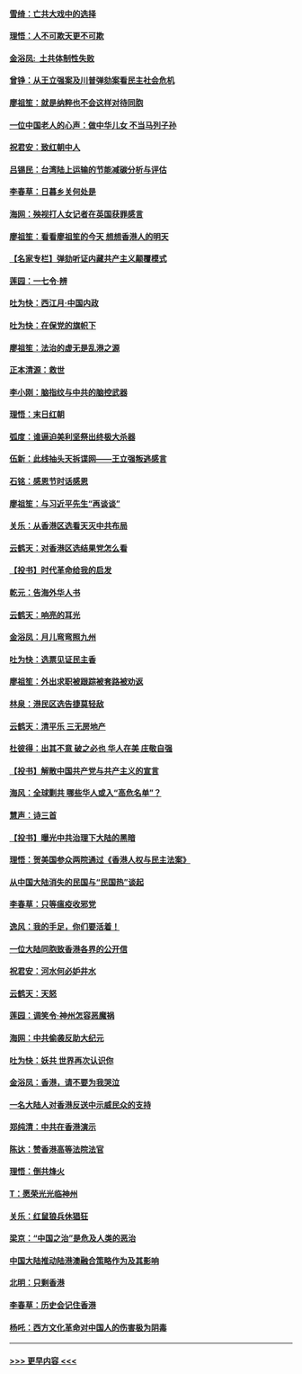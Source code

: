 #### [雪绮：亡共大戏中的选择](../pages/nsc993/n11699922.md?t=12050322) 
#### [理悟：人不可欺天更不可欺](../pages/nsc993/n11699657.md?t=12050322) 
#### [金浴凤:  土共体制性失败](../pages/nsc993/n11699361.md?t=12050322) 
#### [曾铮：从王立强案及川普弹劾案看民主社会危机](../pages/nsc993/n11699318.md?t=12050322) 
#### [廖祖笙：就是纳粹也不会这样对待同胞](../pages/nsc993/n11697658.md?t=12050322) 
#### [一位中国老人的心声：做中华儿女 不当马列子孙](../pages/nsc993/n11697525.md?t=12050322) 
#### [祝君安：致红朝中人](../pages/nsc993/n11697518.md?t=12050322) 
#### [吕锡民：台湾陆上运输的节能减碳分析与评估](../pages/nsc993/n11694983.md?t=12050322) 
#### [李春草：日暮乡关何处是](../pages/nsc993/n11694805.md?t=12050322) 
#### [海网：殃视打人女记者在英国获罪感言](../pages/nsc993/n11693832.md?t=12050322) 
#### [廖祖笙：看看廖祖笙的今天 想想香港人的明天](../pages/nsc993/n11693707.md?t=12050322) 
#### [【名家专栏】弹劾听证内藏共产主义颠覆模式](../pages/nsc993/n11693563.md?t=12050322) 
#### [莲园：一七令‧辨](../pages/nsc993/n11692558.md?t=12050322) 
#### [吐为快：西江月·中国内政](../pages/nsc993/n11692071.md?t=12050322) 
#### [吐为快：在保党的旗帜下](../pages/nsc993/n11691188.md?t=12050322) 
#### [廖祖笙：法治的虚无是乱港之源](../pages/nsc993/n11690605.md?t=12050322) 
#### [正本清源：救世](../pages/nsc993/n11689134.md?t=12050322) 
#### [李小刚：脑指纹与中共的脑控武器](../pages/nsc993/n11688900.md?t=12050322) 
#### [理悟：末日红朝](../pages/nsc993/n11688829.md?t=12050322) 
#### [弧度：谁逼迫美利坚祭出终极大杀器](../pages/nsc993/n11688735.md?t=12050322) 
#### [伍新：此线抽头天拆谍网——王立强叛逃感言](../pages/nsc993/n11687981.md?t=12050322) 
#### [石铭：感恩节时话感恩](../pages/nsc993/n11687568.md?t=12050322) 
#### [廖祖笙：与习近平先生“再谈谈”](../pages/nsc993/n11687005.md?t=12050322) 
#### [关乐：从香港区选看天灭中共布局](../pages/nsc993/n11686647.md?t=12050322) 
#### [云鹤天：对香港区选结果党怎么看](../pages/nsc993/n11686216.md?t=12050322) 
#### [【投书】时代革命给我的启发](../pages/nsc993/n11684287.md?t=12050322) 
#### [乾元：告海外华人书](../pages/nsc993/n11684044.md?t=12050322) 
#### [云鹤天：响亮的耳光](../pages/nsc993/n11684254.md?t=12050322) 
#### [金浴凤：月儿弯弯照九州](../pages/nsc993/n11684231.md?t=12050322) 
#### [吐为快：选票见证民主香](../pages/nsc993/n11684206.md?t=12050322) 
#### [廖祖笙：外出求职被跟踪被套路被劝返](../pages/nsc993/n11683874.md?t=12050322) 
#### [林泉：港民区选告捷莫轻敌](../pages/nsc993/n11683930.md?t=12050322) 
#### [云鹤天：清平乐 三无房地产](../pages/nsc993/n11681521.md?t=12050322) 
#### [杜彼得：出其不意 破之必也 华人在美 庄敬自强](../pages/nsc993/n11679554.md?t=12050322) 
#### [【投书】解散中国共产党与共产主义的宣言](../pages/nsc993/n11679177.md?t=12050322) 
#### [海风：全球剿共 哪些华人或入“高危名单”？](../pages/nsc993/n11678617.md?t=12050322) 
#### [慧声：诗三首](../pages/nsc993/n11678848.md?t=12050322) 
#### [【投书】曝光中共治理下大陆的黑暗](../pages/nsc993/n11678674.md?t=12050322) 
#### [理悟：贺美国参众两院通过《香港人权与民主法案》](../pages/nsc993/n11678104.md?t=12050322) 
#### [从中国大陆消失的民国与“民国热”谈起](../pages/nsc993/n11678075.md?t=12050322) 
#### [李春草：只等瘟疫收邪党](../pages/nsc993/n11677308.md?t=12050322) 
#### [逸风：我的手足，你们要活着！](../pages/nsc993/n11676352.md?t=12050322) 
#### [一位大陆同胞致香港各界的公开信](../pages/nsc993/n11675761.md?t=12050322) 
#### [祝君安：河水何必妒井水](../pages/nsc993/n11675746.md?t=12050322) 
#### [云鹤天：天怒](../pages/nsc993/n11675718.md?t=12050322) 
#### [莲园：调笑令‧神州怎容恶魔祸](../pages/nsc993/n11675648.md?t=12050322) 
#### [海网：中共偷袭反助大纪元](../pages/nsc993/n11673515.md?t=12050322) 
#### [吐为快：妖共 世界再次认识你](../pages/nsc993/n11673506.md?t=12050322) 
#### [金浴凤：香港，请不要为我哭泣](../pages/nsc993/n11673248.md?t=12050322) 
#### [一名大陆人对香港反送中示威民众的支持](../pages/nsc993/n11672615.md?t=12050322) 
#### [郑纯清：中共在香港演示](../pages/nsc993/n11670539.md?t=12050322) 
#### [陈达：赞香港高等法院法官](../pages/nsc993/n11669542.md?t=12050322) 
#### [理悟：倒共烽火](../pages/nsc993/n11668844.md?t=12050322) 
#### [T：愿荣光光临神州](../pages/nsc993/n11668421.md?t=12050322) 
#### [关乐：红鼠狼兵休猖狂](../pages/nsc993/n11668378.md?t=12050322) 
#### [梁京：“中国之治”是危及人类的恶治](../pages/nsc993/n11668328.md?t=12050322) 
#### [中国大陆推动陆港澳融合策略作为及其影响](../pages/nsc993/n11668157.md?t=12050322) 
#### [北明：只剩香港](../pages/nsc993/n11668002.md?t=12050322) 
#### [李春草：历史会记住香港](../pages/nsc993/n11667927.md?t=12050322) 
#### [杨吒：西方文化革命对中国人的伤害极为阴毒](../pages/nsc993/n11664521.md?t=12050322) 

----
#### [ >>> 更早内容 <<< ](../indexes/nsc993-earlier.md)
